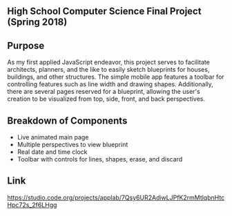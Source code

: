 High School Computer Science Final Project (Spring 2018) 
--------------------------------------------------------

Purpose 
------- 
As my first applied JavaScript endeavor, this project serves to facilitate architects, planners, and the like to easily sketch blueprints for houses, buildings, and other structures. The simple mobile app features a toolbar for controlling features such as line width and drawing shapes. Additionally, there are several pages reserved for a blueprint, allowing the user's creation to be visualized from top, side, front, and back perspectives. 

Breakdown of Components
-----------------------
- Live animated main page 
- Multiple perspectives to view blueprint 
- Real date and time clock 
- Toolbar with controls for lines, shapes, erase, and discard 

Link 
---- 
https://studio.code.org/projects/applab/7Qsy6UR2AdiwLJPfK2rmMtlqbnHtcHpc72s_2f6LHgg 
